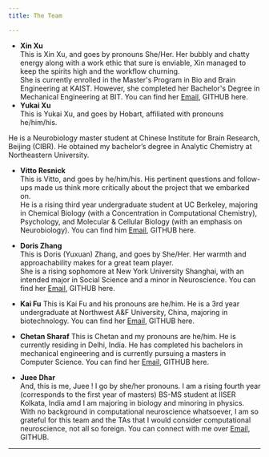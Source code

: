 ```yaml
---
title: The Team

---
```


  - **Xin Xu** </br>
    This is Xin Xu, and goes by pronouns She/Her. Her bubbly and chatty energy along with a work ethic that sure is enviable, Xin managed to keep the spirits high and       the workflow churning. </br>
    She is currently enrolled in the Master's Program in Bio and Brain Engineering at KAIST. However, she completed her       Bachelor's Degree in Mechanical       Engineering at BIT. You can find her [Email](sarahxu0811@kaist.ac.kr), GITHUB here.
  - **Yukai Xu** </br>
  This is Yukai Xu, and goes by Hobart, affiliated with pronouns he/him/his. 
  
  He is a Neurobiology master student at Chinese Institute for Brain Research, Beijing (CIBR). He obtained my bachelor’s degree in Analytic Chemistry at Northeastern University.
   
  - **Vitto Resnick** </br>
  This is Vitto, and goes by he/him/his. His pertinent questions and follow-ups made us think more critically about the project that we embarked on. </br>
  He is a rising third year undergraduate student at UC Berkeley, majoring in Chemical Biology (with a Concentration in Computational Chemistry), Psychology, and Molecular & Cellular Biology (with an emphasis on Neurobiology). You can find him [Email](vitto3999@yahoo.com), GITHUB here.
  
  - **Doris Zhang** </br>
    This is Doris (Yuxuan) Zhang, and goes by She/Her. Her warmth and approachability makes for a great team player. </br> 
    She is a rising sophomore at New York University Shanghai, with an intended major in Social Science and a minor in Neuroscience. You can find her [Email](yz8288@nyu.edu), GITHUB         here.
  - **Kai Fu**
This is Kai Fu and his pronouns are he/him. He is a 3rd year undergraduate at Northwest A&F University, China, majoring in biotechnology. You can find her [Email](fk2622891245@nwafu.edu.cn), GITHUB         here.

 - **Chetan Sharaf**
This is Chetan  and my pronouns are he/him. He is currently residing in Delhi, India. He has completed his bachelors in mechanical engineering and is currently pursuing a masters in Computer Science. You can find her [Email](chetansharaf96@gmail.com), GITHUB         here.

 - **Juee Dhar** </br>
  And, this is me, Juee ! I go by she/her pronouns. I am a rising fourth year (corresponds to the first year of masters) BS-MS student at IISER Kolkata, India amd I am  majoring in biology and minoring in physics. With no background in computational neuroscience whatsoever, I am so grateful for this team and the TAs that I would consider computational neuroscience, not all so foreign. You can connect with me over [Email](jd19ms102@iiserkol.ac.in), GITHUB.


---

